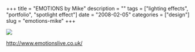 +++
title = "EMOTIONS by Mike"
description = ""
tags = ["lighting effects", "portfolio", "spotlight effect"]
date = "2008-02-05"
categories = ["design"]
slug = "emotions-mike"
+++


 

  <div id="screens-thumbs" class="clearfix">
    <div class="txt-center" id="design-submission"><a href="http://www.emotionslive.co.uk/"><img id='bluga-thumbnail-984' class='bluga-thumbnail large' src='//konigi.com/media/bluga/
wt47f27ef89ab61_0.jpg'/></a></div>  
  </div>   
<p><a href="http://www.emotionslive.co.uk/">http://www.emotionslive.co.uk/</a></p>




